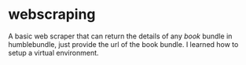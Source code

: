 # webscraping
A basic web scraper that can return the details of any *book* bundle in humblebundle, just provide the url of the book bundle.
I learned how to setup a virtual environment.
